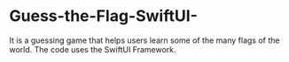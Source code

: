 # Guess-the-Flag-SwiftUI-
It is a guessing game that helps users learn some of the many flags of the world. The code uses the SwiftUI Framework.
